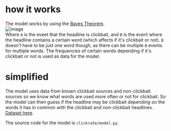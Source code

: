 # how it works
The model works by using the [Bayes Theorem](https://en.wikipedia.org/wiki/Bayes%27_theorem).<br>
![image](https://user-images.githubusercontent.com/39702495/180804565-b7a41b8b-1908-4d84-a33b-6a1258b698fb.png)<br>
Where `A` is the eveet that the headline is clickbait, and `B` is the event where the headline contains a certain word (which affects if it's clickbait or not).
`B` doesn't have to be just one word though, as there can be multiple `B` events for multiple words. The frequencies of certain words depending 
if it's clickbait or not is used as data for the model.

# simplified
The model uses data from known clickbait sources and non-clickbait sources so we know what words are used more often or not for clickbait.
So the model can then guess if the headline may be clickbait depending on the words it has in common with the clickbait and non-clickbait headlines.
[Dataset here](https://www.kaggle.com/datasets/amananandrai/clickbait-dataset).

The source code for the model is `clickrate/model.py`.
